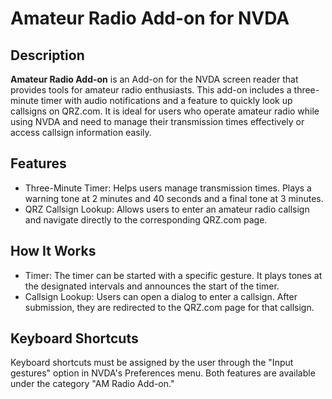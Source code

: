 # Amateur Radio Add-on for NVDA

## Description
**Amateur Radio Add-on** is an Add-on for the NVDA screen reader that provides tools for amateur radio enthusiasts. This add-on includes a three-minute timer with audio notifications and a feature to quickly look up callsigns on QRZ.com. It is ideal for users who operate amateur radio while using NVDA and need to manage their transmission times effectively or access callsign information easily.
## Features
- Three-Minute Timer: Helps users manage transmission times. Plays a warning tone at 2 minutes and 40 seconds and a final tone at 3 minutes.
- QRZ Callsign Lookup: Allows users to enter an amateur radio callsign and navigate directly to the corresponding QRZ.com page.
## How It Works
- Timer: The timer can be started with a specific gesture. It plays tones at the designated intervals and announces the start of the timer.
- Callsign Lookup: Users can open a dialog to enter a callsign. After submission, they are redirected to the QRZ.com page for that callsign.
## Keyboard Shortcuts
Keyboard shortcuts must be assigned by the user through the "Input gestures" option in NVDA's Preferences menu. Both features are available under the category "AM Radio Add-on."
